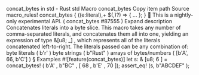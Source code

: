 concat_bytes in std - Rust
std
Macro
concat_bytes
Copy item path
Source
macro_rules! concat_bytes {
    ($($e:literal),+ $(,)?) => { ... };
}
🔬
This is a nightly-only experimental API. (
concat_bytes
#87555
)
Expand description
Concatenates literals into a byte slice.
This macro takes any number of comma-separated literals, and concatenates them all into
one, yielding an expression of type
&[u8; _]
, which represents all of the literals
concatenated left-to-right. The literals passed can be any combination of:
byte literals (
b'r'
)
byte strings (
b"Rust"
)
arrays of bytes/numbers (
[b'A', 66, b'C']
)
§
Examples
#![feature(concat_bytes)]
let
s:
&
[u8;
6
] =
concat_bytes!
(
b'A'
,
b"BC"
, [
68
,
b'E'
,
70
]);
assert_eq!
(s,
b"ABCDEF"
);